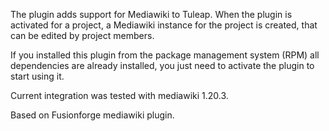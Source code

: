 The plugin adds support for Mediawiki to Tuleap. When the plugin
is activated for a project, a Mediawiki instance for the project is
created, that can be edited by project members.

If you installed this plugin from the package management system (RPM) all
dependencies are already installed, you just need to activate the plugin
to start using it.

Current integration was tested with mediawiki 1.20.3.

Based on Fusionforge mediawiki plugin.

